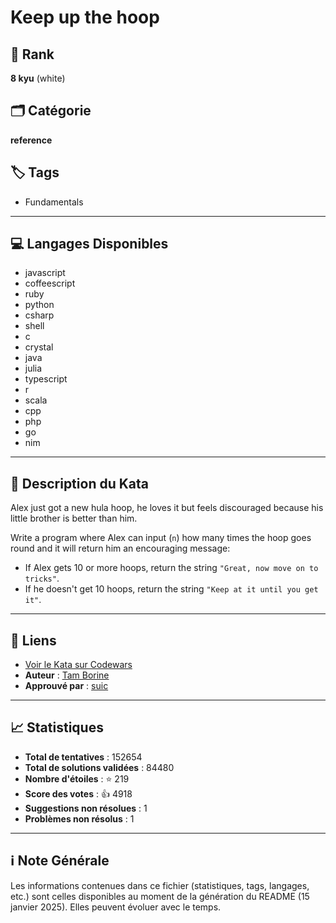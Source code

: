 # Keep up the hoop

## 🏅 Rank
**8 kyu** (white)

## 🗂️ Catégorie
**reference**

## 🏷️ Tags
- Fundamentals

---

## 💻 Langages Disponibles
- javascript
- coffeescript
- ruby
- python
- csharp
- shell
- c
- crystal
- java
- julia
- typescript
- r
- scala
- cpp
- php
- go
- nim

---

## 📜 Description du Kata

Alex just got a new hula hoop, he loves it but feels discouraged because his little brother is better than him.

Write a program where Alex can input (`n`) how many times the hoop goes round and it will return him an encouraging message:
- If Alex gets 10 or more hoops, return the string `"Great, now move on to tricks"`.
- If he doesn't get 10 hoops, return the string `"Keep at it until you get it"`. 


---

## 🔗 Liens
- [Voir le Kata sur Codewars](https://www.codewars.com/kata/55cb632c1a5d7b3ad0000145)
- **Auteur** : [Tam Borine](https://www.codewars.com/users/Tam%20Borine)
- **Approuvé par** : [suic](https://www.codewars.com/users/suic)

---

## 📈 Statistiques
- **Total de tentatives** : 152654
- **Total de solutions validées** : 84480
- **Nombre d'étoiles** : ⭐ 219
- **Score des votes** : 👍 4918
- **Suggestions non résolues** : 1
- **Problèmes non résolus** : 1

---

## ℹ️ Note Générale
Les informations contenues dans ce fichier (statistiques, tags, langages, etc.) sont celles disponibles au moment de la génération du README (15 janvier 2025). Elles peuvent évoluer avec le temps.
